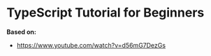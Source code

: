 # TypeScript Tutorial for Beginners


**Based on:** 
- https://www.youtube.com/watch?v=d56mG7DezGs

